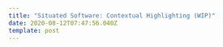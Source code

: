 ```yaml
---
title: "Situated Software: Contextual Highlighting (WIP)"
date: 2020-08-12T07:47:56.040Z
template: post
---
```

